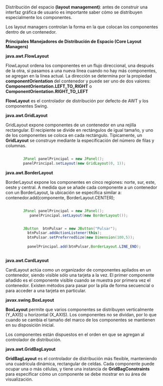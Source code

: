 Distribución del espacio **(layout management)**:  antes de construir una interfaz gráfica de usuario es importante saber cómo se distribuyen especialmente los componentes.

Los layout managers controlan la forma en la que colocan los componentes dentro de un contenedor.

**Principales Manejadores de Distribución de Espacio (Core Layout Managers)**

**java.awt.FlowLayout**

FlowLayout ordena los componentes en un flujo direccional, una después de la otra, si pasamos a una nueva línea cuando no hay más componentes, se agregan en la línea actual. La dirección se determina por la propiedad **componentOrientation** del contenedor y puede ser uno de dos valores: **ComponentOrientation.LEFT_TO_RIGHT** o **ComponentOrientation.RIGHT_TO_LEFT**

**FlowLayout** es el controlador de distribución por defecto de AWT y los componentes Swing.

**java.awt.GridLayout**

GridLayout expone componentes de un contenedor en una rejilla rectangular. El recipiente se divide en rectángulos de igual tamaño, y uno de los componentes se coloca en cada rectángulo. Típicamente, un **GridLayout** se construye mediante la especificación del número de filas y columnas.

```java

        JPanel panelPrincipal = new JPanel();
        panelPrincipal.setLayout(new GridLayout(0, 1));

```



**java.awt.BorderLayout**

BorderLayout expone los componentes en cinco regiones: norte, sur, este, oeste y central. A medida que se añade cada componente a un contenedor con un BorderLayout, la ubicación se especifica similar a: contenedor.add(componente, BorderLayout.CENTER);

```java

        JPanel panelPrincipal = new JPanel();
           panelPrincipal.setLayout(new BorderLayout());


        JButton  btnPulsar = new JButton("Pulsar");
          btnPulsar.addActionListener(this);
          btnPulsar.setPreferredSize(new Dimension(100,5));
        
          panelPrincipal.add(btnPulsar,BorderLayout.LINE_END);
        

```

**java.awt.CardLayout**

CardLayout actúa como un organizador de componentes apilados en un contenedor, siendo visible sólo una tarjeta a la vez. El primer componente añadido es el componente visible cuando se muestra por primera vez el contenedor. Existen métodos para pasar por la pila de forma secuencial o para acceder a una tarjeta en particular.

**javax.swing.BoxLayout**

**BoxLayout** permite que varios componentes se distribuyen verticalmente (Y_AXIS) u horizontal (X_AXIS). Los componentes no se dividan, por lo que cuando se cambia el tamaño del marco de los componentes se mantienen en su disposición inicial.

Los componentes están dispuestos en el orden en que se agregan al controlador de distribución.

**java.awt.GridBagLayout**

**GridBagLayout** es el controlador de distribución más flexible, manteniendo una cuadrícula dinámica, rectangular de celdas. Cada componente puede ocupar una o más células, y tiene una instancia de **GridBagConstraints** para especificar cómo un componente se debe mostrar en su área de visualización.

